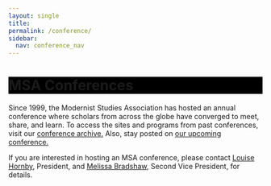 ```yaml
---
layout: single
title: 
permalink: /conference/
sidebar:
  nav: conference_nav
---
```


<div id="main-banner">
	<div class="page__hero--overlay"
  style="background-color: #000; background-image: linear-gradient(rgba(0, 0, 0, 0.5), rgba(0, 0, 0, 0.5)), url(assets/the_drake.jpg);">
    <div class="wrapper">
	  <h1 id="page-title" class="page__title" itemprop="headline">       
          MSA Conferences     
      </h1> 
    </div>
</div>
</div>

<!--
<div id="main-banner">
	<div class="page__hero--overlay"
  style="background-color: #000; background-image: linear-gradient(rgba(0, 0, 0, 0.5), rgba(0, 0, 0, 0.5)), url(/assets/the_drake.jpg);">
</div>
-->

Since 1999, the Modernist Studies Association has hosted an annual conference where scholars from across the globe have converged to meet, share, and learn. To access the sites and programs from past conferences, visit our <a href="/conference/past-conferences/">conference archive.</a> Also, stay posted on <a href="/conference/MSA2024/">our upcoming conference.</a>

<p>If you are interested in hosting an MSA conference, please contact <a
href="mailto:lhornby@humnet.ucla.edu">Louise Hornby</a>,
President, and <a href="mailto:mbradshaw@luc.edu">Melissa Bradshaw</a>, Second Vice President, for details.</p>
